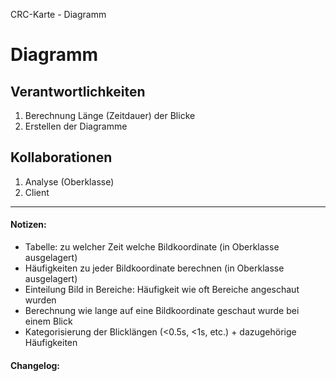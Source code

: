 CRC-Karte - Diagramm

# Diagramm
## Verantwortlichkeiten
<!-- Wissen, welches verwaltet und angeboten wird, Aktion die angeboten werden, öffentliche Leistung -->
<!-- "Walkthrough" -> Szenarien zur Anwendung des Systems -->
<!-- Nichts, was eine andere Klasse machen könnte -->
<!-- Die Sachen die die Klasse macht -> keiner anderen Klasse geben -->
<!-- zentrale Verantwortlichkeiten vs verteilt -->
1. Berechnung Länge (Zeitdauer) der Blicke
2. Erstellen der Diagramme

## Kollaborationen
<!-- Kann die Klasse die Verantwortlichkeiten selbstädnig erfüllen? Was benötigt sie von welcher Klasse? -->
<!-- Was weiß die Klasse? Welche anderen Klassen benötigen die Informationen? -->
1. Analyse (Oberklasse)
2. Client

---
#### Notizen:
<!-- Hier Notizen zum Denkprozess, Hintergrundgedanken, Klarstellungen hinzufügen  -->
-  Tabelle: zu welcher Zeit welche Bildkoordinate (in Oberklasse ausgelagert)
-  Häufigkeiten zu jeder Bildkoordinate berechnen (in Oberklasse ausgelagert)
  -  Einteilung Bild in Bereiche: Häufigkeit wie oft Bereiche angeschaut wurden
-  Berechnung wie lange auf eine Bildkoordinate geschaut wurde bei einem Blick
  -  Kategorisierung der Blicklängen (<0.5s, <1s, etc.) + dazugehörige Häufigkeiten

#### Changelog:
<!-- Hier eventuelle Abänderungen dokumentieren -->
